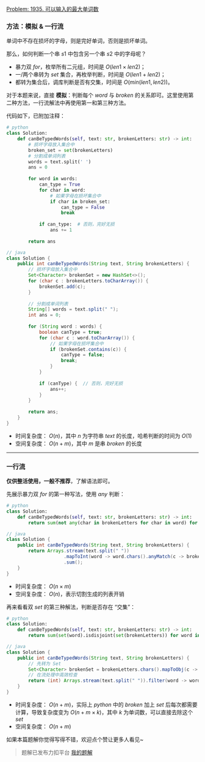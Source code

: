 [Problem: 1935. 可以输入的最大单词数](https://leetcode.cn/problems/maximum-number-of-words-you-can-type/description/)

### 方法：模拟 & 一行流

单词中不存在损坏的字母，则是完好单词，否则是损坏单词。

那么，如何判断一个串 $s1$ 中包含另一个串 $s2$ 中的字母呢？

- 暴力双 $for$，枚举所有二元组，时间是 $O(len1\times len2)$；
- 一/两个串转为 $set$ 集合，再枚举判断，时间是 $O(len1+len2)$；
- 都转为集合后，调库判断是否有交集，时间是 $O(min(len1,len2))$。

对于本题来说，直接 **模拟**：判断每个 $word$ 与 $broken$ 的关系即可。这里使用第二种方法，一行流解法中再使用第一和第三种方法。

代码如下，已附加注释：

```Python
# python
class Solution:
    def canBeTypedWords(self, text: str, brokenLetters: str) -> int:
        # 损坏字母放入集合中
        broken_set = set(brokenLetters)
        # 分割成单词列表
        words = text.split(' ')
        ans = 0
        
        for word in words:
            can_type = True
            for char in word:
                # 如果字母在损坏集合中
                if char in broken_set:
                    can_type = False
                    break
            
            if can_type:  # 否则，完好无损
                ans += 1
                
        return ans
```

```Java
// java
class Solution {
    public int canBeTypedWords(String text, String brokenLetters) {
        // 损坏字母放入集合中
        Set<Character> brokenSet = new HashSet<>();
        for (char c : brokenLetters.toCharArray()) {
            brokenSet.add(c);
        }
        
        // 分割成单词列表
        String[] words = text.split(" ");
        int ans = 0;
        
        for (String word : words) {
            boolean canType = true;
            for (char c : word.toCharArray()) {
                // 如果字母在损坏集合中
                if (brokenSet.contains(c)) {
                    canType = false;
                    break;
                }
            }
            
            if (canType) {  // 否则，完好无损
                ans++;
            }
        }
                
        return ans;
    }
}
```

- 时间复杂度： $O(n)$，其中 $n$ 为字符串 $text$ 的长度，哈希判断的时间为 $O(1)$
- 空间复杂度： $O(n+m)$，其中 $m$ 是串 $broken$ 的长度

---

### 一行流

$\textbf{仅供整活使用，一般不推荐}$，了解语法即可。

先展示暴力双 $for$ 的第一种写法，使用 $any$ 判断：

```Python
# python
class Solution:
    def canBeTypedWords(self, text: str, brokenLetters: str) -> int:
        return sum(not any(char in brokenLetters for char in word) for word in text.split())
```

```Java
// java
class Solution {
    public int canBeTypedWords(String text, String brokenLetters) {
        return Arrays.stream(text.split(" "))
                     .mapToInt(word -> word.chars().anyMatch(c -> brokenLetters.indexOf(c) >= 0) ? 0 : 1)
                     .sum();
    }
}
```

- 时间复杂度： $O(n\times m)$
- 空间复杂度： $O(n)$，表示切割生成的列表开销

再来看看双 $set$ 的第三种解法，判断是否存在 “交集”：

```Python
# python
class Solution:
    def canBeTypedWords(self, text: str, brokenLetters: str) -> int:
        return sum(set(word).isdisjoint(set(brokenLetters)) for word in text.split())
```

```Java
// java
class Solution {
    public int canBeTypedWords(String text, String brokenLetters) {
        // 先转为 Set
        Set<Character> brokenSet = brokenLetters.chars().mapToObj(c -> (char) c).collect(Collectors.toSet());
        // 在流处理中高效检查
        return (int) Arrays.stream(text.split(" ")).filter(word -> word.chars().noneMatch(c -> brokenSet.contains((char) c))).count();
    }
}
```

- 时间复杂度： $O(n+m)$，实际上 $python$ 中的 $broken$ 加上 $set$ 后每次都需要计算，导致复杂度变为 $O(n+m\times k)$，其中 $k$ 为单词数，可以直接去除这个 $set$
- 空间复杂度： $O(n+m)$

如果本篇题解你觉得写得不错，欢迎点个赞让更多人看见~

> 题解已发布力扣平台 [我的题解](https://leetcode.cn/problems/maximum-number-of-words-you-can-type/solutions/3782257/mo-ni-bao-li-mei-ju-setyou-hua-jiao-ji-p-0r4r/)
